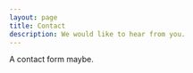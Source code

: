 ```yaml
---
layout: page
title: Contact
description: We would like to hear from you. 
---
```


A contact form maybe.
